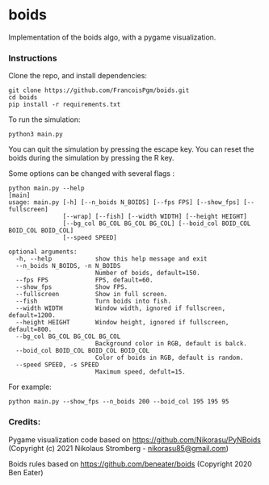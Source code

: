 # boids
Implementation of the boids algo, with a pygame visualization.

### Instructions

Clone the repo, and install dependencies:

```
git clone https://github.com/FrancoisPgm/boids.git
cd boids
pip install -r requirements.txt
```

To run the simulation:
```
python3 main.py
```

You can quit the simulation by pressing the escape key.
You can reset the boids during the simulation by pressing the R key.

Some options can be changed with several flags :
```
python main.py --help                                                          [main]
usage: main.py [-h] [--n_boids N_BOIDS] [--fps FPS] [--show_fps] [--fullscreen]
               [--wrap] [--fish] [--width WIDTH] [--height HEIGHT]
               [--bg_col BG_COL BG_COL BG_COL] [--boid_col BOID_COL BOID_COL BOID_COL]
               [--speed SPEED]

optional arguments:
  -h, --help            show this help message and exit
  --n_boids N_BOIDS, -n N_BOIDS
                        Number of boids, default=150.
  --fps FPS             FPS, default=60.
  --show_fps            Show FPS.
  --fullscreen          Show in full screen.
  --fish                Turn boids into fish.
  --width WIDTH         Window width, ignored if fullscreen, default=1200.
  --height HEIGHT       Window height, ignored if fullscreen, default=800.
  --bg_col BG_COL BG_COL BG_COL
                        Background color in RGB, default is balck.
  --boid_col BOID_COL BOID_COL BOID_COL
                        Color of boids in RGB, default is random.
  --speed SPEED, -s SPEED
                        Maximum speed, defult=15.
```

For example:
```
python main.py --show_fps --n_boids 200 --boid_col 195 195 95
```


### Credits:

Pygame visualization code based on https://github.com/Nikorasu/PyNBoids (Copyright (c) 2021  Nikolaus Stromberg - nikorasu85@gmail.com)

Boids rules based on https://github.com/beneater/boids (Copyright 2020 Ben Eater)
